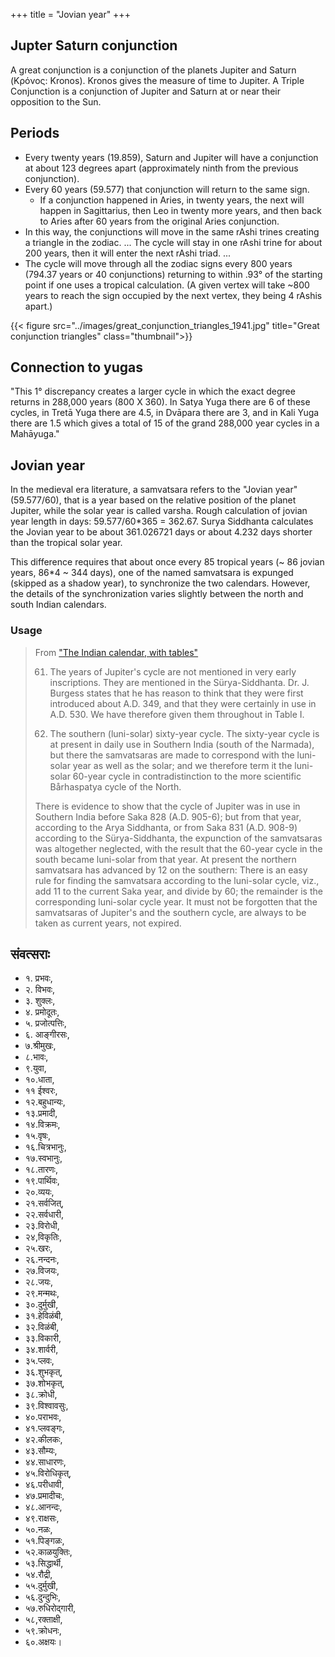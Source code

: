 +++
title = "Jovian year"
+++

## Jupter Saturn conjunction
A great conjunction is a conjunction of the planets Jupiter and Saturn (Κρόνος: Kronos). Kronos gives the measure of time to Jupiter. A Triple Conjunction is a conjunction of Jupiter and Saturn at or near their opposition to the Sun.

## Periods
- Every twenty years (19.859), Saturn and Jupiter will have a conjunction at about 123 degrees apart (approximately ninth from the previous conjunction). 
- Every 60 years (59.577) that conjunction will return to the same sign. 
  - If a conjunction happened in Aries, in twenty years, the next will happen in Sagittarius, then Leo in twenty more years, and then back to Aries after 60 years from the original Aries conjunction. 
- In this way, the conjunctions will move in the same rAshi trines creating a triangle in the zodiac. ... The cycle will stay in one rAshi trine for about 200 years, then it will enter the next rAshi triad. ... 
- The cycle will move through all the zodiac signs every 800 years (794.37 years or 40 conjunctions) returning to within .93° of the starting point if one uses a tropical calculation. (A given vertex will take \~800 years to reach the sign occupied by the next vertex, they being 4 rAshis apart.) 

{{< figure src="../images/great_conjunction_triangles_1941.jpg" title="Great conjunction triangles" class="thumbnail">}}

## Connection to yugas
"This 1° discrepancy creates a larger cycle in which the exact degree returns in 288,000 years (800 X 360). In Satya Yuga there are 6 of these cycles, in Tretā Yuga there are 4.5, in Dvāpara there are 3, and in Kali Yuga there are 1.5 which gives a total of 15 of the grand 288,000 year cycles in a Mahāyuga."

## Jovian year
In the medieval era literature, a samvatsara refers to the "Jovian year" (59.577/60), that is a year based on the relative position of the planet Jupiter, while the solar year is called varsha. Rough calculation of jovian year length in days: 59.577/60*365 = 362.67. Surya Siddhanta calculates the Jovian year to be about 361.026721 days or about 4.232 days shorter than the tropical solar year.  

This difference requires that about once every 85 tropical years (~ 86 jovian years, 86*4 \~ 344 days), one of the named samvatsara is expunged (skipped as a shadow year), to synchronize the two calendars. However, the details of the synchronization varies slightly between the north and south Indian calendars.

### Usage
> From ["The Indian calendar, with tables"](https://archive.org/details/indiancalendarw00dkgoog/page/n98/mode/2up)
> 
> 61. The years of Jupiter's cycle are not mentioned in very early inscriptions. They are mentioned in the Sürya-Siddhanta. Dr. J. Burgess states that he has reason to think that they were first introduced about A.D. 349, and that they were certainly in use in A.D. 530. We have therefore given them throughout in Table I.
> 
> 62. The southern (luni-solar) sixty-year cycle. The sixty-year cycle is at present in daily use in Southern India (south of the Narmada), but there the samvatsaras are made to correspond with the luni-solar year as well as the solar; and we therefore term it the luni-solar 60-year cycle in contradistinction to the more scientific Bårhaspatya cycle of the North.
>
>  There is evidence to show that the cycle of Jupiter was in use in Southern India before Saka 828 (A.D. 905-6); but from that year, according to the Arya Siddhanta, or from Saka 831 (A.D. 908-9) according to the Sürya-Siddhanta, the expunction of the samvatsaras was altogether neglected, with the result that the 60-year cycle in the south became luni-solar from that year. At present the northern samvatsara has advanced by 12 on the southern: There is an easy rule for finding the samvatsara according to the luni-solar cycle, viz., add 11 to the current Saka year, and divide by 60; the remainder is the corresponding luni-solar cycle year. It must not be forgotten that the samvatsaras of Jupiter's and the southern cycle, are always to be taken as current years, not expired.

## संवत्सराः
- १. प्रभवः,
- २. विभवः,
- ३. शुक्लः,
- ४. प्रमोदूतः,
- ५. प्रजोत्पत्तिः,  
- ६. आङ्गीरसः,
- ७.श्रीमुखः,
- ८.भावः,
- ९.युवा,
- १०.धाता,
- ११ ईश्वरः,
- १२.बहुधान्यः,
- १३.प्रमादी,
- १४.विक्रमः,
- १५.वृषः,
- १६.चित्रभानुः,
- १७.स्वभानुः,
- १८.तारणः,
- १९.पार्थिवः,
- २०.व्ययः,
- २१.सर्वजित्,
- २२.सर्वधारी,
- २३.विरोधी,
- २४,विकृतिः,
- २५.खरः,
- २६.नन्दनः,
- २७.विजयः,
- २८.जयः,
- २९.मन्मथः,
- ३०.दुर्मुखी,
- ३१.हेविळंबी,
- ३२.विळंबी,
- ३३.विकारी,
- ३४.शार्वरी,
- ३५.प्लवः,
- ३६.शुभकृत्,
- ३७.शोभकृत्,
- ३८.क्रोधी,
- ३९.विश्वावसुः,
- ४०.पराभवः,
- ४१.प्लवङ्गः,
- ४२.कीलकः,
- ४३.सौम्यः,
- ४४.साधारणः,
- ४५.विरोधिकृत्,
- ४६.परीधावी,
- ४७.प्रमादीचः,
- ४८.आनन्दः,
- ४९.राक्षसः,
- ५०.नळः,
- ५१.पिङ्गळः,
- ५२.काळयुक्तिः,
- ५३.सिद्धार्थी,
- ५४.रौद्री,
- ५५.दुर्मुखी,
- ५६.दुन्दुभिः,
- ५७.रुधिरोद्गारी,
- ५८,रक्ताक्षी,
- ५९.क्रोधनः,
- ६०.अक्षयः।